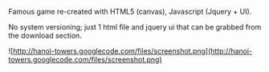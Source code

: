 Famous game re-created with HTML5 (canvas), Javascript (Jquery + UI).

No system versioning; just 1 html file and jquery ui that can be grabbed from the download section.

![http://hanoi-towers.googlecode.com/files/screenshot.png](http://hanoi-towers.googlecode.com/files/screenshot.png)
